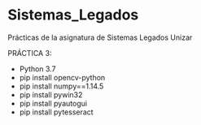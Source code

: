 # Sistemas_Legados
Prácticas de la asignatura de Sistemas Legados Unizar

PRÁCTICA 3:
- Python 3.7
- pip install opencv-python
- pip install numpy==1.14.5
- pip install pywin32
- pip install pyautogui
- pip install pytesseract
